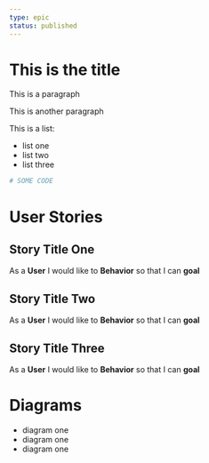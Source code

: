 ```yaml
---
type: epic
status: published
---
```


# This is the title

This is a paragraph

This is another paragraph

This is a list:

- list one
- list two
- list three

```ruby
# SOME CODE
```

# User Stories

## Story Title One

As a **User** I would like to **Behavior** so that I can **goal**

## Story Title Two

As a **User** I would like to **Behavior** so that I can **goal**

## Story Title Three

As a **User** I would like to **Behavior** so that I can **goal**

# Diagrams

- diagram one
- diagram one
- diagram one
